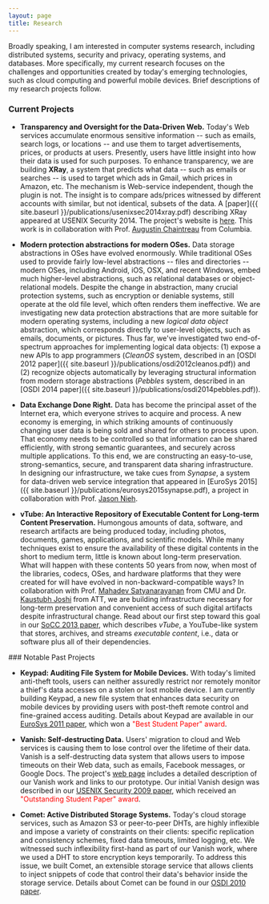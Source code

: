 ```yaml
---
layout: page
title: Research
---
```


Broadly speaking, I am interested in computer systems research, including
distributed systems, security and privacy, operating systems, and
databases. More specifically, my current research focuses on the challenges
and opportunities created by today's emerging technologies, such as cloud
computing and powerful mobile devices.  Brief descriptions of my research projects follow.

### Current Projects

* **Transparency and Oversight for the Data-Driven Web.**
  Today's Web services accumulate enormous sensitive information -- such as emails, search logs, or locations -- and use them to target advertisements, prices, or products at users. Presently, users have little insight into how their data is used for such purposes. To enhance transparency, we are building **XRay**, a system that predicts what data -- such as emails or searches -- is used to target which ads in Gmail, which prices in Amazon, etc. The mechanism is Web-service independent, though the plugin is not. The insight is to compare ads/prices witnessed by different accounts with similar, but not identical, subsets of the data.  A [paper]({{ site.baseurl }}/publications/usenixsec2014xray.pdf) describing XRay appeared at USENIX Security 2014.  The project's website is [here](http://xray.cs.columbia.edu). This work is in collaboration with Prof. [Augustin Chaintreau](http://www.cs.columbia.edu/~augustin/) from Columbia.

* **Modern protection abstractions for modern OSes.**
Data storage abstractions in OSes have evolved enormously. While traditional OSes used to provide fairly low-level abstractions -- files and directories -- modern OSes, including Android, iOS, OSX, and recent Windows, embed much higher-level abstractions, such as relational databases or object-relational models. Despite the change in abstraction, many crucial protection systems, such as encryption or deniable systems, still operate at the old file level, which often renders them ineffective. We are investigating new data protection abstractions
that are more suitable for modern operating systems, including a new *logical data object* abstraction, which corresponds directly
to user-level objects, such as emails, documents, or pictures. Thus far, we've investigated two end-of-spectrum approaches for
implementing logical data objects: (1) expose a new APIs to app programmers (*CleanOS* system, described in an [OSDI 2012 paper]({{ site.baseurl }}/publications/osdi2012cleanos.pdf)) and (2) recognize objects automatically by leveraging structural information from modern storage abstractions (*Pebbles* system, described in an [OSDI 2014 paper]({{ site.baseurl }}/publications/osdi2014pebbles.pdf)).

* **Data Exchange Done Right.**
Data has become the principal asset of the Internet era, which everyone strives
to acquire and process. A new economy is emerging, in which striking amounts of continuously
changing user data is being sold and shared for others to process upon. That economy
needs to be controlled so that information can be shared efficiently, with strong semantic
guarantees, and securely across multiple applications. To this end, we are constructing
an easy-to-use, strong-semantics, secure, and transparent data sharing infrastructure.
In designing our infrastructure, we take cues from <i>Synapse</i>, a system for data-driven
web service integration that appeared in [EuroSys 2015]({{ site.baseurl }}/publications/eurosys2015synapse.pdf),
a project in collaboration with Prof. [Jason Nieh](http://www.cs.columbia.edu/~nieh/).

* **vTube: An Interactive Repository of Executable Content for Long-term Content Preservation.**
Humongous amounts of data, software, and research artifacts are being produced today, including photos, documents, games, applications, and
scientific models.  While many techniques exist to ensure the availability of these digital contents in the short to medium term, little is known about long-term preservation. What will happen with these contents 50 years from now, when most of the libraries, codecs, OSes, and hardware platforms that they were created for will have evolved in non-backward-compatible ways? In collaboration with Prof. <a href="http://www.cs.cmu.edu/~satya">Mahadev Satyanarayanan</a> from CMU and Dr. <a href="http://www.research.att.com/people/Joshi_Kaustubh/">Kaustubh Joshi</a> from ATT, we are building infrastructure necessary for long-term preservation and convenient access of such digital artifacts despite
infrastructural change. Read about our first step toward this goal in our <a href="{{ site.baseurl }}/publications/socc2013vtube.pdf">SoCC 2013 paper</a>, which describes <i>vTube</i>, a YouTube-like system that stores, archives, and streams <i>executable content</i>, i.e., data or software plus all of their dependencies.


<div id="notable-projects"></div>
### Notable Past Projects

* **Keypad: Auditing File System for Mobile Devices.**
With today's limited anti-theft tools, users can neither assuredly restrict
nor remotely monitor a thief's data accesses on a stolen or lost mobile device.
I am currently building Keypad, a new file system that enhances data security
on mobile devices by providing users with post-theft remote control and
fine-grained access auditing. Details about Keypad are available in our
<a href="{{ site.baseurl }}/publications/eurosys2011keypad.pdf">EuroSys 2011 paper</a>,
which won a <font color="red">"Best Student Paper" award</font>.

* **Vanish: Self-destructing Data.**
Users' migration to cloud and Web services is causing them to lose
control over the lifetime of their data. Vanish is a self-destructing data
system that allows users to impose timeouts on their Web data, such as emails,
Facebook messages, or Google Docs. The project's
<a href="http://vanish.cs.washington.edu/">web page</a> includes a detailed
description of our Vanish work and links to our prototype. Our initial Vanish
design was described in our 
<a href="{{ site.baseurl }}/publications/usenixsec09-geambasu.pdf">USENIX Security 2009
	paper</a>, which received an <font color="red">"Outstanding Student Paper" award</font>.

* **Comet: Active Distributed Storage Systems.**
Today's cloud storage services, such as Amazon S3 or peer-to-peer DHTs, 
are highly inflexible and impose a variety of constraints on their clients: 
specific replication and consistency schemes, fixed data timeouts,
limited logging, etc.  We witnessed such inflexibility first-hand as part of our
Vanish work, where we used a DHT to store encryption keys
temporarily. To address this issue, we built Comet, an extensible storage
service that allows clients to inject snippets of code that control their
data's behavior inside the storage service. Details about Comet can be found
in our <a href="{{ site.baseurl }}/publications/osdi2010comet.pdf">OSDI 2010 paper</a>.

